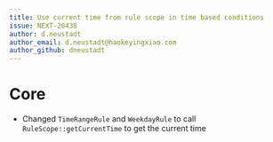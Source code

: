 ```yaml
---
title: Use current time from rule scope in time based conditions
issue: NEXT-20438
author: d.neustadt
author_email: d.neustadt@haokeyingxiao.com
author_github: dneustadt
---
```

# Core
* Changed `TimeRangeRule` and `WeekdayRule` to call `RuleScope::getCurrentTime` to get the current time
